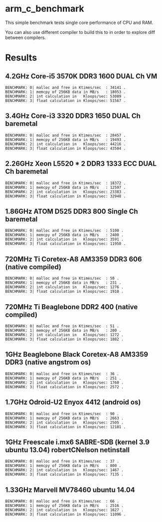arm_c_benchmark
===============
This simple benchmark tests single core performance of CPU and RAM. 

You can also use different compiler to build this to in order to explore diff between compilers.


Results
=======

4.2GHz Core-i5 3570K DDR3 1600 DUAL Ch VM 
-----------------------------------------
    BENCHMARK: 0| malloc and free in Ktimes/sec  : 34141 .
    BENCHMARK: 1| memcpy of 256KB data in MB/s   : 18053 .
    BENCHMARK: 2| int calculation in   Kloops/sec: 53089 .
    BENCHMARK: 3| float calculation in Kloops/sec: 51567 .

3.4GHz Core-i3 3320 DDR3 1650 DUAL Ch baremetal
-----------------------------------------------
    BENCHMARK: 0| malloc and free in Ktimes/sec  : 28457 .
    BENCHMARK: 1| memcpy of 256KB data in MB/s   : 19493 .
    BENCHMARK: 2| int calculation in   Kloops/sec: 44216 .
    BENCHMARK: 3| float calculation in Kloops/sec: 43504 .
    
2.26GHz Xeon L5520 * 2 DDR3 1333 ECC DUAL Ch baremetal
------------------------------------------------------
    BENCHMARK: 0| malloc and free in Ktimes/sec  : 18372 .
    BENCHMARK: 1| memcpy of 256KB data in MB/s   : 12597 .
    BENCHMARK: 2| int calculation in   Kloops/sec: 23383 .
    BENCHMARK: 3| float calculation in Kloops/sec: 32948 .

1.86GHz ATOM D525 DDR3 800 Single Ch baremetal
--------------------------------------------
    BENCHMARK: 0| malloc and free in Ktimes/sec  : 5100 .
    BENCHMARK: 1| memcpy of 256KB data in MB/s   : 2400 .
    BENCHMARK: 2| int calculation in   Kloops/sec: 3591 .
    BENCHMARK: 3| float calculation in Kloops/sec: 11950 .

720MHz Ti Coretex-A8 AM3359 DDR3 606 (native compiled)
------------------------------------------------------
    BENCHMARK: 0| malloc and free in Ktimes/sec  : 50 .
    BENCHMARK: 1| memcpy of 256KB data in MB/s   : 231 .
    BENCHMARK: 2| int calculation in   Kloops/sec: 1276 .
    BENCHMARK: 3| float calculation in Kloops/sec: 1910 .
    
720MHz Ti Beaglebone DDR2 400 (native compiled)
------------------------------------------------------
    BENCHMARK: 0| malloc and free in Ktimes/sec  : 51 .
    BENCHMARK: 1| memcpy of 256KB data in MB/s   : 200 .
    BENCHMARK: 2| int calculation in   Kloops/sec: 1272 .
    BENCHMARK: 3| float calculation in Kloops/sec: 1882 .
    
1GHz Beaglebone Black Coretex-A8 AM3359 DDR3 (native angstrom os)
-----------------------------------------------------------------
    BENCHMARK: 0| malloc and free in Ktimes/sec  : 36 .
    BENCHMARK: 1| memcpy of 256KB data in MB/s   : 251 .
    BENCHMARK: 2| int calculation in   Kloops/sec: 1760 .
    BENCHMARK: 3| float calculation in Kloops/sec: 2572 .

1.7GHz Odroid-U2 Enyox 4412 (android os)
----------------------------------------
    BENCHMARK: 0| malloc and free in Ktimes/sec  : 90 .
    BENCHMARK: 1| memcpy of 256KB data in MB/s   : 2663 .
    BENCHMARK: 2| int calculation in   Kloops/sec: 2505 .
    BENCHMARK: 3| float calculation in Kloops/sec: 12181 .
    
1GHz Freescale i.mx6 SABRE-SDB (kernel 3.9 ubuntu 13.04) robertCNelson netinstall
---------------------------------------------------------------------------------
    BENCHMARK: 0| malloc and free in Ktimes/sec  : 37 .
    BENCHMARK: 1| memcpy of 256KB data in MB/s   : 800 .
    BENCHMARK: 2| int calculation in   Kloops/sec: 1467 .
    BENCHMARK: 3| float calculation in Kloops/sec: 7135 .

1.33GHz Marvell MV78460 ubuntu 14.04
---------------------------------------------------------------------------------
    BENCHMARK: 0| malloc and free in Ktimes/sec  : 66 .
    BENCHMARK: 1| memcpy of 256KB data in MB/s   : 2516 .
    BENCHMARK: 2| int calculation in   Kloops/sec: 1627 .
    BENCHMARK: 3| float calculation in Kloops/sec: 11096 .

